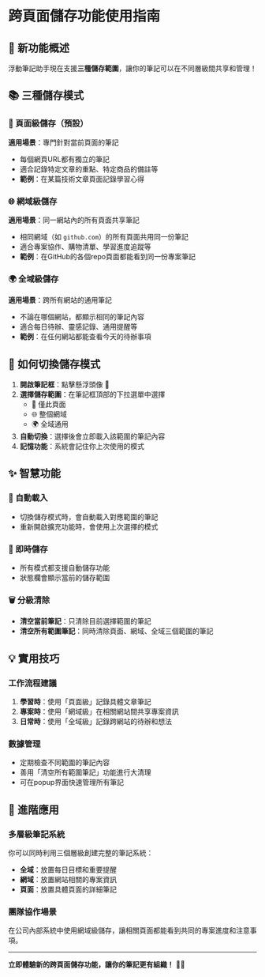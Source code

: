 # 跨頁面儲存功能使用指南

## 🎉 新功能概述

浮動筆記助手現在支援**三種儲存範圍**，讓你的筆記可以在不同層級間共享和管理！

## 📚 三種儲存模式

### 📄 頁面級儲存（預設）
**適用場景**：專門針對當前頁面的筆記
- 每個網頁URL都有獨立的筆記
- 適合記錄特定文章的重點、特定商品的備註等
- **範例**：在某篇技術文章頁面記錄學習心得

### 🌐 網域級儲存  
**適用場景**：同一網站內的所有頁面共享筆記
- 相同網域（如 `github.com`）的所有頁面共用同一份筆記
- 適合專案協作、購物清單、學習進度追蹤等
- **範例**：在GitHub的各個repo頁面都能看到同一份專案筆記

### 🌍 全域級儲存
**適用場景**：跨所有網站的通用筆記
- 不論在哪個網站，都顯示相同的筆記內容
- 適合每日待辦、靈感記錄、通用提醒等
- **範例**：在任何網站都能查看今天的待辦事項

## 🔧 如何切換儲存模式

1. **開啟筆記框**：點擊懸浮頭像 📝
2. **選擇儲存範圍**：在筆記框頂部的下拉選單中選擇
   - 📄 僅此頁面
   - 🌐 整個網域  
   - 🌍 全域通用
3. **自動切換**：選擇後會立即載入該範圍的筆記內容
4. **記憶功能**：系統會記住你上次使用的模式

## ✨ 智慧功能

### 🔄 自動載入
- 切換儲存模式時，會自動載入對應範圍的筆記
- 重新開啟擴充功能時，會使用上次選擇的模式

### 💾 即時儲存
- 所有模式都支援自動儲存功能
- 狀態欄會顯示當前的儲存範圍

### 🗑️ 分級清除
- **清空當前筆記**：只清除目前選擇範圍的筆記
- **清空所有範圍筆記**：同時清除頁面、網域、全域三個範圍的筆記

## 💡 實用技巧

### 工作流程建議
1. **學習時**：使用「頁面級」記錄具體文章筆記
2. **專案時**：使用「網域級」在相關網站間共享專案資訊  
3. **日常時**：使用「全域級」記錄跨網站的待辦和想法

### 數據管理
- 定期檢查不同範圍的筆記內容
- 善用「清空所有範圍筆記」功能進行大清理
- 可在popup界面快速管理所有筆記

## 🚀 進階應用

### 多層級筆記系統
你可以同時利用三個層級創建完整的筆記系統：
- **全域**：放置每日目標和重要提醒
- **網域**：放置網站相關的專案資訊
- **頁面**：放置具體頁面的詳細筆記

### 團隊協作場景
在公司內部系統中使用網域級儲存，讓相關頁面都能看到共同的專案進度和注意事項。

---

**立即體驗新的跨頁面儲存功能，讓你的筆記更有組織！** 📝✨